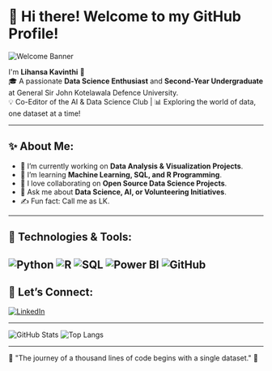# 👋 Hi there! Welcome to my GitHub Profile!  
![Welcome Banner](https://your-image-link-here.com/banner-image)

I'm **Lihansa Kavinthi** 🌟  
🎓 A passionate **Data Science Enthusiast** and **Second-Year Undergraduate** at General Sir John Kotelawala Defence University.  
💡 Co-Editor of the AI & Data Science Club | 📊 Exploring the world of data, one dataset at a time!

---

## ✨ About Me:
- 🔭 I’m currently working on **Data Analysis & Visualization Projects**.
- 🌱 I’m learning **Machine Learning, SQL, and R Programming**.
- 🤝 I love collaborating on **Open Source Data Science Projects**.
- 💬 Ask me about **Data Science, AI, or Volunteering Initiatives**.
- ✍️ Fun fact: Call me as LK.

---

## 🚀 Technologies & Tools:
![Python](https://img.shields.io/badge/Python-%233776AB.svg?style=for-the-badge&logo=python&logoColor=white)
![R](https://img.shields.io/badge/R-%23276DC3.svg?style=for-the-badge&logo=r&logoColor=white)
![SQL](https://img.shields.io/badge/SQL-%23CC2927.svg?style=for-the-badge&logo=microsoftsqlserver&logoColor=white)
![Power BI](https://img.shields.io/badge/PowerBI-%23F2C811.svg?style=for-the-badge&logo=powerbi&logoColor=black)
![GitHub](https://img.shields.io/badge/GitHub-%23181717.svg?style=for-the-badge&logo=github&logoColor=white)
---

## 🌟 Let’s Connect:
[![LinkedIn](https://img.shields.io/badge/LinkedIn-%230077B5.svg?style=for-the-badge&logo=linkedin&logoColor=white)](https://www.linkedin.com/in/lihansa-kavinthi-2932282b8/)


---

![GitHub Stats](https://github-readme-stats.vercel.app/api?username=Lihansa-Kavinthi&show_icons=true&theme=radical)
![Top Langs](https://github-readme-stats.vercel.app/api/top-langs/?username=Lihansa-Kavinthi&layout=compact&theme=radical)

---

🌱 "The journey of a thousand lines of code begins with a single dataset." 🌱
